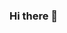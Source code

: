 ### Hi there 👋

<!--
**McGlash/McGlash** is a ✨ _special_ ✨ repository because its `README.md` (this file) appears on your GitHub profile.

[![Megan McGlashan's github stats](https://github-readme-stats.vercel.app/api?username=McGlash)](https://github.com/McGlash/github-readme-stats)

